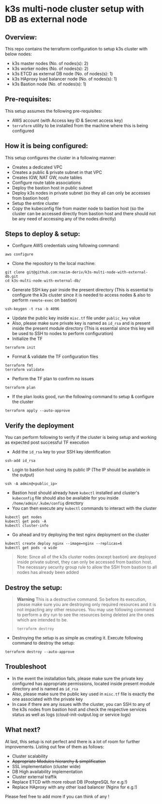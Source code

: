 # k3s multi-node cluster setup with DB as external node

## Overview:
This repo contains the terraform configuration to setup k3s cluster with below nodes:
- k3s master nodes (No. of nodes(s): 2)
- k3s worker nodes (No. of nodes(s): 2)
- k3s ETCD as external DB node (No. of nodes(s): 1)
- k3s HAproxy load balancer node (No. of nodes(s): 1)
- k3s Bastion node (No. of nodes(s): 1)

## Pre-requisites:
This setup assumes the following pre-requisites:
- AWS account (with Access key ID & Secret access key)
- `terraform` utility to be installed from the machine where this is being configured

## How it is being configured:
This setup configures the cluster in a following manner:
- Creates a dedicated VPC
- Creates a public & private subnet in that VPC
- Creates IGW, NAT GW, route tables
- Configure route table associations
- Deploy the bastion host in public subnet
- Deploy k3s nodes in private subnet (so they all can only be accesses from bastion host)
- Setup the entire cluster
- Copy the kubeconfig file from master node to bastion host (so the cluster can be accessed directly from bastion host and there should not be any need of accessing any of the nodes directly)

## Steps to deploy & setup:
- Configure AWS credentials using following command:
```
aws configure
```
- Clone the repository to the local machine:
```
git clone git@github.com:nazim-deriv/k3s-multi-node-with-external-db.git
cd k3s-multi-node-with-external-db/
```
- Generate SSH key pair inside the present directory (This is essential to configure the k3s cluster since it is needed to access nodes & also to perform `remote-exec` on bastion)
```
ssh-keygen -t rsa -b 4096
```
- Update the public key inside `misc.tf` file under `public_key` value
- Also, please make sure private key is named as `id_rsa` and is present inside the present module directory (This is essential since this key will be used to SSH to nodes to perform configuration)
- Initialize the TF
```
terraform init
```
- Format & validate the TF configuration files
```
terraform fmt
terraform validate
```
- Perform the TF plan to confirm no issues
```
terraform plan
```
- If the plan looks good, run the following command to setup & configure the cluster
```
terraform apply --auto-approve
```

## Verify the deployment
You can perform following to verify if the cluster is being setup and working as expected post successful TF execution
- Add the `id_rsa` key to your SSH key identification
```
ssh-add id_rsa
```
- Login to bastion host using its public IP (The IP should be available in the output)
```
ssh -A admin@<public_ip>
```
- Bastion host should already have `kubectl` installed and cluster's `kubeconfig` file should also be available for you inside `/home/admin/.kube/config` directory
- You can then execute any `kubectl` commands to interact with the cluster
```
kubectl get nodes
kubectl get pods -A
kubectl cluster-info
```
- Go ahead and try deploying the test nginx deployment on the cluster
```
kubectl create deploy nginx --image=nginx --replicas=6
kubectl get pods -o wide
```
> Note: Since all of the k3s cluster nodes (except bastion) are deployed inside private subnet, they can only be accessed from bastion host. The necessary security group rule to allow the SSH from bastion to all nodes has already been added

## Destroy the setup:
> **Warning**
> This is a destructive command. So before its execution, please make sure you are destroying only required resources and it is not impacting any other resources. You may use following command to perform a dry run to see the resources being deleted are the ones which are intended to be.
>```
>terraform destroy
>```
- Destroying the setup is as simple as creating it. Execute following command to destroy the setup:
```
terraform destroy --auto-approve
```

## Troubleshoot
- In the event the installation fails, please make sure the private key configured has appropriate permissions, located inside present module directory and is named as `id_rsa`
- Also, please make sure the public key used in `misc.tf` file is exactly the one associated with the private key
- In case if there are any issues with the cluster, you can SSH to any of the k3s nodes from bastion host and check the respective services status as well as logs (cloud-init-output.log or service logs)

## What next?
At last, this setup is not perfect and there is a lot of room for further improvements. Listing out few of them as follows:
- Cluster scalability
- ~~Appropriate Modules hierarchy & simplification~~
- SSL implementation (cluster wide)
- DB High availability implementation
- Cluster external traffik
- Replace ETCD with more robust DB (PostgreSQL for e.g.!)
- Replace HAproxy with any other load balancer (Nginx for e.g.!)

Please feel free to add more if you can think of any !

